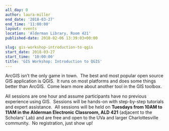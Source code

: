 ```yaml
---
all_day: 0
author: laura-miller
end_date: '2018-03-27'
end_time: '11:00:00'
layout: events
location: 'Alderman Library, Room 421'
published-date: 2018-02-06 13:39:03+00:00

slug: gis-workshop-introduction-to-qgis
start_date: 2018-03-27
start_time: '10:00:00'
title: 'GIS Workshop: Introduction to QGIS'
---
```


ArcGIS isn’t the only game in town.  The best and most popular open source GIS application is QGIS.  It runs on most platforms and does some things better than ArcGIS.  Come learn more about another tool in the GIS toolbox.

All sessions are one hour and assume participants have no previous experience using GIS.  Sessions will be hands-on with step-by-step tutorials and expert assistance.  All sessions will be held on **Tuesdays from 10AM to 11AM in the Alderman Electronic Classroom, ALD 421** (adjacent to the Scholars’ Lab) and are free and open to the UVa and larger Charlottesville community.  No registration, just show up!
